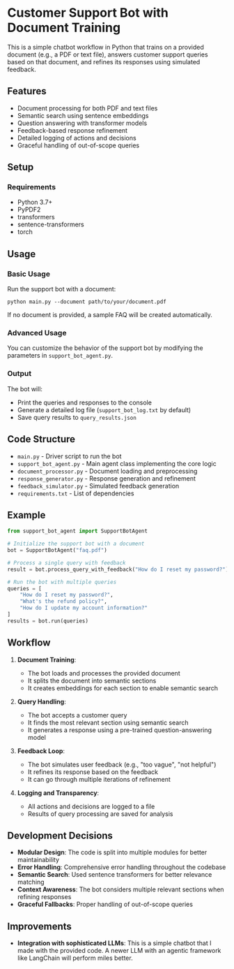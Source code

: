 # Customer Support Bot with Document Training

This is a simple chatbot workflow in Python that trains on a provided document (e.g., a PDF or text file), answers customer support queries based on that document, and refines its responses using simulated feedback.

## Features

- Document processing for both PDF and text files
- Semantic search using sentence embeddings
- Question answering with transformer models
- Feedback-based response refinement
- Detailed logging of actions and decisions
- Graceful handling of out-of-scope queries

## Setup

### Requirements

- Python 3.7+
- PyPDF2
- transformers
- sentence-transformers
- torch

## Usage

### Basic Usage

Run the support bot with a document:

```
python main.py --document path/to/your/document.pdf
```

If no document is provided, a sample FAQ will be created automatically.

### Advanced Usage

You can customize the behavior of the support bot by modifying the parameters in `support_bot_agent.py`.

### Output

The bot will:
- Print the queries and responses to the console
- Generate a detailed log file (`support_bot_log.txt` by default)
- Save query results to `query_results.json`

## Code Structure

- `main.py` - Driver script to run the bot
- `support_bot_agent.py` - Main agent class implementing the core logic
- `document_processor.py` - Document loading and preprocessing
- `response_generator.py` - Response generation and refinement
- `feedback_simulator.py` - Simulated feedback generation
- `requirements.txt` - List of dependencies

## Example

```python
from support_bot_agent import SupportBotAgent

# Initialize the support bot with a document
bot = SupportBotAgent("faq.pdf")

# Process a single query with feedback
result = bot.process_query_with_feedback("How do I reset my password?")

# Run the bot with multiple queries
queries = [
    "How do I reset my password?",
    "What's the refund policy?",
    "How do I update my account information?"
]
results = bot.run(queries)
```

## Workflow

1. **Document Training**:
   - The bot loads and processes the provided document
   - It splits the document into semantic sections
   - It creates embeddings for each section to enable semantic search

2. **Query Handling**:
   - The bot accepts a customer query
   - It finds the most relevant section using semantic search
   - It generates a response using a pre-trained question-answering model

3. **Feedback Loop**:
   - The bot simulates user feedback (e.g., "too vague", "not helpful")
   - It refines its response based on the feedback
   - It can go through multiple iterations of refinement

4. **Logging and Transparency**:
   - All actions and decisions are logged to a file
   - Results of query processing are saved for analysis

## Development Decisions

- **Modular Design**: The code is split into multiple modules for better maintainability
- **Error Handling**: Comprehensive error handling throughout the codebase
- **Semantic Search**: Used sentence transformers for better relevance matching
- **Context Awareness**: The bot considers multiple relevant sections when refining responses
- **Graceful Fallbacks**: Proper handling of out-of-scope queries

## Improvements
- **Integration with sophisticated LLMs**: This is a simple chatbot that I made with the provided code. A newer LLM with an agentic framework like LangChain will perform miles better. 
